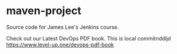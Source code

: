 # maven-project
Source code for James Lee's Jenkins course.

Check out our Latest DevOps PDF book.
This is local commitnddljd
https://www.level-up.one/devops-pdf-book
